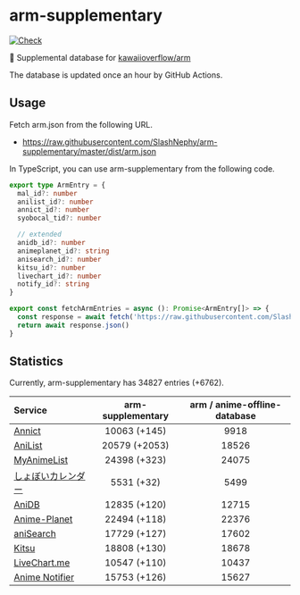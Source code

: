 # arm-supplementary

[![Check](https://github.com/SlashNephy/arm-supplementary/actions/workflows/check-node.yml/badge.svg)](https://github.com/SlashNephy/arm-supplementary/actions/workflows/check-node.yml)

💊 Supplemental database for [kawaiioverflow/arm](https://github.com/kawaiioverflow/arm)

The database is updated once an hour by GitHub Actions.

## Usage

Fetch arm.json from the following URL.

- https://raw.githubusercontent.com/SlashNephy/arm-supplementary/master/dist/arm.json

In TypeScript, you can use arm-supplementary from the following code.

```TypeScript
export type ArmEntry = {
  mal_id?: number
  anilist_id?: number
  annict_id?: number
  syobocal_tid?: number

  // extended
  anidb_id?: number
  animeplanet_id?: string
  anisearch_id?: number
  kitsu_id?: number
  livechart_id?: number
  notify_id?: string
}

export const fetchArmEntries = async (): Promise<ArmEntry[]> => {
  const response = await fetch('https://raw.githubusercontent.com/SlashNephy/arm-supplementary/master/dist/arm.json')
  return await response.json()
}
```

## Statistics

Currently, arm-supplementary has 34827 entries (+6762).

| Service                                     | arm-supplementary | arm / anime-offline-database |
| :------------------------------------------ | :---------------: | :--------------------------: |
| [Annict](https://annict.com)                |   10063 (+145)    |             9918             |
| [AniList](https://anilist.co)               |   20579 (+2053)   |            18526             |
| [MyAnimeList](https://myanimelist.net)      |   24398 (+323)    |            24075             |
| [しょぼいカレンダー](https://cal.syoboi.jp) |    5531 (+32)     |             5499             |
| [AniDB](https://anidb.net)                  |   12835 (+120)    |            12715             |
| [Anime-Planet](https://anime-planet.com)    |   22494 (+118)    |            22376             |
| [aniSearch](https://anisearch.com)          |   17729 (+127)    |            17602             |
| [Kitsu](https://kitsu.io)                   |   18808 (+130)    |            18678             |
| [LiveChart.me](https://livechart.me)        |   10547 (+110)    |            10437             |
| [Anime Notifier](https://notify.moe)        |   15753 (+126)    |            15627             |
